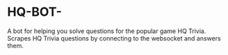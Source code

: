 # HQ-BOT-
A bot for helping you solve questions for the popular game HQ Trivia. Scrapes HQ Trivia questions by connecting to the websocket and answers them. 
